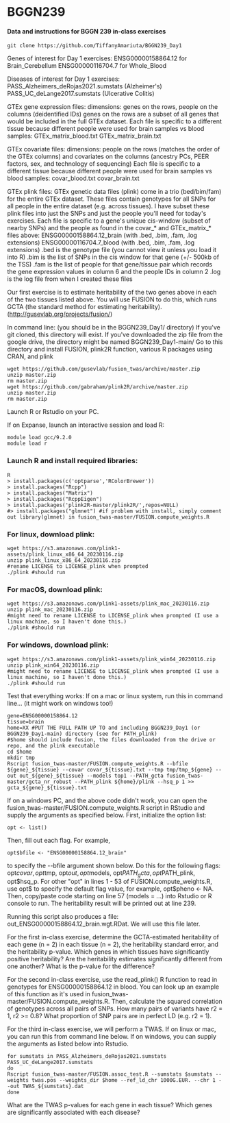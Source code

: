 # BGGN239
#### Data and instructions for BGGN 239 in-class exercises

```
git clone https://github.com/TiffanyAmariuta/BGGN239_Day1
```

Genes of interest for Day 1 exercises: 
ENSG00000158864.12 for Brain_Cerebellum
ENSG00000116704.7 for Whole_Blood

Diseases of interest for Day 1 exercises: 
PASS_Alzheimers_deRojas2021.sumstats (Alzheimer's)
PASS_UC_deLange2017.sumstats (Ulcerative Colitis)

GTEx gene expression files: 
dimensions: genes on the rows, people on the columns (deidentified IDs)
genes on the rows are a subset of all genes that would be included in the full GTEx dataset. 
Each file is specific to a different tissue because different people were used for brain samples vs blood samples: 
GTEx_matrix_blood.txt
GTEx_matrix_brain.txt

GTEx covariate files: 
dimensions: people on the rows (matches the order of the GTEx columns) and covariates on the columns (ancestry PCs, PEER factors, sex, and technology of sequencing)
Each file is specific to a different tissue because different people were used for brain samples vs blood samples: 
covar_blood.txt
covar_brain.txt

GTEx plink files: 
GTEx genetic data files (plink) come in a trio (bed/bim/fam) for the entire GTEx dataset. These files contain genotypes for all SNPs for all people in the entire dataset (e.g. across tissues). 
I have subset these plink files into just the SNPs and just the people you'll need for today's exercises. 
Each file is specific to a gene's unique cis-window (subset of nearby SNPs) and the people as found in the covar_* and GTEx_matrix_* files above: 
ENSG00000158864.12_brain (with .bed, .bim, .fam, .log extensions)
ENSG00000116704.7_blood (with .bed, .bim, .fam, .log extensions)
.bed is the genotype file (you cannot view it unless you load it into R)
.bim is the list of SNPs in the cis window for that gene (+/- 500kb of the TSS)
.fam is the list of people for that gene/tissue pair which records the gene expression values in column 6 and the people IDs in column 2 
.log is the log file from when I created these files 

Our first exercise is to estimate heritability of the two genes above in each of the two tissues listed above. 
You will use FUSION to do this, which runs GCTA (the standard method for estimating heritability). (http://gusevlab.org/projects/fusion/)

In command line: (you should be in the BGGN239_Day1/ directory)
If you've git cloned, this directory will exist. If you've downloaded the zip file from the google drive, the directory might be named BGGN239_Day1-main/
Go to this directory and install FUSION, plink2R function, various R packages using CRAN, and plink 

```
wget https://github.com/gusevlab/fusion_twas/archive/master.zip
unzip master.zip
rm master.zip
wget https://github.com/gabraham/plink2R/archive/master.zip
unzip master.zip
rm master.zip
```

Launch R or Rstudio on your PC. 

If on Expanse, launch an interactive session and load R: 
```
module load gcc/9.2.0
module load r
```
### Launch R and install required libraries:
```
R
> install.packages(c('optparse','RColorBrewer'))
> install.packages("Rcpp")
> install.packages("Matrix")
> install.packages("RcppEigen")
> install.packages('plink2R-master/plink2R/',repos=NULL)
#> install.packages("glmnet") #if problem with install, simply comment out library(glmnet) in fusion_twas-master/FUSION.compute_weights.R
```

### For linux, download plink: 
```
wget https://s3.amazonaws.com/plink1-assets/plink_linux_x86_64_20230116.zip
unzip plink_linux_x86_64_20230116.zip 
#rename LICENSE to LICENSE_plink when prompted 
./plink #should run 
```

### For macOS, download plink: 
```
wget https://s3.amazonaws.com/plink1-assets/plink_mac_20230116.zip
unzip plink_mac_20230116.zip
#might need to rename LICENSE to LICENSE_plink when prompted (I use a linux machine, so I haven't done this.)
./plink #should run 
```

### For windows, download plink:
```
wget https://s3.amazonaws.com/plink1-assets/plink_win64_20230116.zip
unzip plink_win64_20230116.zip
#might need to rename LICENSE to LICENSE_plink when prompted (I use a linux machine, so I haven't done this.)
./plink #should run 
```

Test that everything works: 
If on a mac or linux system, run this in command line... (it might work on windows too!)

```
gene=ENSG00000158864.12
tissue=brain
home=XX #PUT THE FULL PATH UP TO and including BGGN239_Day1 (or BGGN239_Day1-main) directory (see for PATH_plink)
#$home should include fusion, the files downloaded from the drive or repo, and the plink executable
cd $home
mkdir tmp
Rscript fusion_twas-master/FUSION.compute_weights.R --bfile ${gene}_${tissue} --covar covar_${tissue}.txt --tmp tmp/tmp_${gene} --out out_${gene}_${tissue} --models top1 --PATH_gcta fusion_twas-master/gcta_nr_robust --PATH_plink ${home}/plink --hsq_p 1 >> gcta_${gene}_${tissue}.txt
````
If on a windows PC, and the above code didn't work, you can open the fusion_twas-master/FUSION.compute_weights.R script in RStudio and supply the arguments as specified below. First, initialize the option list: 
```
opt <- list()
```
Then, fill out each flag. For example, 
```
opt$bfile <- "ENSG00000158864.12_brain" 
```
to specify the --bfile argument shown below. Do this for the following flags: opt$covar, opt$tmp, opt$out, opt$models, opt$PATH_gcta, opt$PATH_plink, opt$hsq_p. For other "opt" in lines 1 - 53 of FUSION.compute_weights.R, use opt$ to specify the default flag value, for example, opt$pheno <- NA.
Then, copy/paste code starting on line 57 (models = ...) into Rstudio or R console to run. The heritability result will be printed out at line 239. 

Running this script also produces a file: out_ENSG00000158864.12_brain.wgt.RDat. We will use this file later. 

For the first in-class exercise, determine the GCTA-estimated heritability of each gene (n = 2) in each tissue (n = 2), the heritability standard error, and the heritability p-value. 
Which genes in which tissues have significantly positive heritability?
Are the heritability estimates significantly different from one another? What is the p-value for the difference? 
 
For the second in-class exercise, use the read_plink() R function to read in genotypes for ENSG00000158864.12 in blood. You can look up an example of this function as it's used in fusion_twas-master/FUSION.compute_weights.R. Then, calculate the squared correlation of genotypes across all pairs of SNPs. How many pairs of variants have r2 = 1, r2 >= 0.8? What proportion of SNP pairs are in perfect LD (e.g. r2 = 1). 

For the third in-class exercise, we will perform a TWAS. If on linux or mac, you can run this from command line below. If on windows, you can supply the arguments as listed below into Rstudio.  

```
for sumstats in PASS_Alzheimers_deRojas2021.sumstats PASS_UC_deLange2017.sumstats
do 
Rscript fusion_twas-master/FUSION.assoc_test.R --sumstats $sumstats --weights twas.pos --weights_dir $home --ref_ld_chr 1000G.EUR. --chr 1 --out TWAS_${sumstats}.dat
done
```

What are the TWAS p-values for each gene in each tissue? Which genes are significantly associated with each disease? 


